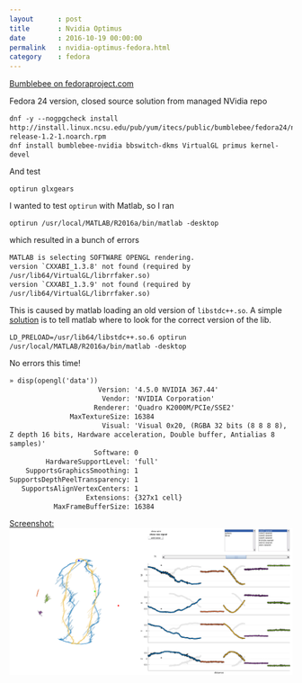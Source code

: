 ```yaml
---
layout      : post
title       : Nvidia Optimus
date        : 2016-10-19 00:00:00
permalink   : nvidia-optimus-fedora.html
category    : fedora
---
```


[Bumblebee on fedoraproject.com](https://fedoraproject.org/wiki/Bumblebee)

Fedora 24 version, closed source solution from managed NVidia repo
<pre><code class="language-shell">dnf -y --nogpgcheck install http://install.linux.ncsu.edu/pub/yum/itecs/public/bumblebee/fedora24/noarch/bumblebee-release-1.2-1.noarch.rpm
dnf install bumblebee-nvidia bbswitch-dkms VirtualGL primus kernel-devel
</code></pre>
And test
<pre><code class="language-shell">optirun glxgears</code></pre>

I wanted to test <code>optirun</code> with Matlab, so I ran
<pre><code class="language-bash">optirun /usr/local/MATLAB/R2016a/bin/matlab -desktop</code></pre>
which resulted in a bunch of errors
<pre><code>MATLAB is selecting SOFTWARE OPENGL rendering.
version `CXXABI_1.3.8' not found (required by /usr/lib64/VirtualGL/librrfaker.so)
version `CXXABI_1.3.9' not found (required by /usr/lib64/VirtualGL/librrfaker.so)
</code></pre>
This is caused by matlab loading an old version of <code>libstdc++.so</code>.
A simple [solution](http://stackoverflow.com/a/34348019/1606707) is to tell matlab where to look for the correct version of the lib.
<pre><code class="language-shell">LD_PRELOAD=/usr/lib64/libstdc++.so.6 optirun /usr/local/MATLAB/R2016a/bin/matlab -desktop</code></pre>
No errors this time!
<pre><code class="language-matlab">&raquo; disp(opengl('data'))
                      Version: '4.5.0 NVIDIA 367.44'
                       Vendor: 'NVIDIA Corporation'
                     Renderer: 'Quadro K2000M/PCIe/SSE2'
               MaxTextureSize: 16384
                       Visual: 'Visual 0x20, (RGBA 32 bits (8 8 8 8), Z depth 16 bits, Hardware acceleration, Double buffer, Antialias 8 samples)'
                     Software: 0
         HardwareSupportLevel: 'full'
    SupportsGraphicsSmoothing: 1
SupportsDepthPeelTransparency: 1
   SupportsAlignVertexCenters: 1
                   Extensions: {327x1 cell}
           MaxFrameBufferSize: 16384
</code></pre>

[Screenshot: ![matlab quaternion filter](/assets/mtlb-qfilter.png)](/assets/mtlb-qfilter.png)
